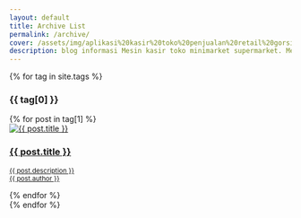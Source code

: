 ```yaml
---
layout: default
title: Archive List
permalink: /archive/
cover: /assets/img/aplikasi%20kasir%20toko%20penjualan%20retail%20gorsir%20plus%20website%20(1).jpg
description: blog informasi Mesin kasir toko minimarket supermarket. Mesin kasir restoran cafe kuliner. Mesin kasir online
---
```


<div class="container">  
  {% for tag in site.tags %}
  <div class="row py-3 justify-content-center">
  <h3 class="text-center">{{ tag[0] }}</h3>
    {% for post in tag[1] %}
    <div class="col-md-3 p-1 col-6">
      <a class="card p-1 text-center bg-light text-dark" href="{{ post.url }}">
      <img class="img-fluid card" alt="{{ post.title }}" src="{{ post.cover }}"/>
      <main class="card-body p-1">
      <h3 class="card-title info">{{ post.title }}</h3>
      <p class="card-content info"><small>{{ post.description }}<br/>{{ post.author }}</small></p>
      </main>
      </a>
      </div>
    {% endfor %}
  </div>
{% endfor %}

</div>